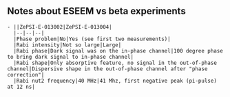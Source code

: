 ## Notes about ESEEM vs beta experiments
	- ||ZePSI-E-013002|ZePSI-E-013004|
	  |--|--|--|
	  |Phase problem|No|Yes (see first two measurements)|
	  |Rabi intensity|Not so large|Large|
	  |Rabi phase|Dark signal was on the in-phase channel|100 degree phase to bring dark signal to in-phase channel|
	  |Rabi shape|Only absorptive feature, no signal in the out-of-phase channel|Dispersive shape in the out-of-phase channel after "phase correction"|
	  |Rabi nut2 frequency|40 MHz|41 Mhz, first negative peak (pi-pulse) at 12 ns|